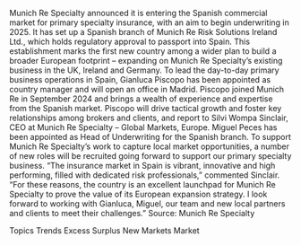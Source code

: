 Munich Re Specialty announced it is entering the Spanish commercial market for primary specialty insurance, with an aim to begin underwriting in 2025.
It has set up a Spanish branch of Munich Re Risk Solutions Ireland Ltd., which holds regulatory approval to passport into Spain. This establishment marks the first new country among a wider plan to build a broader European footprint – expanding on Munich Re Specialty’s existing business in the UK, Ireland and Germany.
To lead the day-to-day primary business operations in Spain, Gianluca Piscopo has been appointed as country manager and will open an office in Madrid. Piscopo joined Munich Re in September 2024 and brings a wealth of experience and expertise from the Spanish market. Piscopo will drive tactical growth and foster key relationships among brokers and clients, and report to Silvi Wompa Sinclair, CEO at Munich Re Specialty – Global Markets, Europe.
Miguel Peces has been appointed as Head of Underwriting for the Spanish branch. To support Munich Re Specialty’s work to capture local market opportunities, a number of new roles will be recruited going forward to support our primary specialty business.
“The insurance market in Spain is vibrant, innovative and high performing, filled with dedicated risk professionals,” commented Sinclair. “For these reasons, the country is an excellent launchpad for Munich Re Specialty to prove the value of its European expansion strategy. I look forward to working with Gianluca, Miguel, our team and new local partners and clients to meet their challenges.”
Source: Munich Re Specialty

Topics
Trends
Excess Surplus
New Markets
Market
